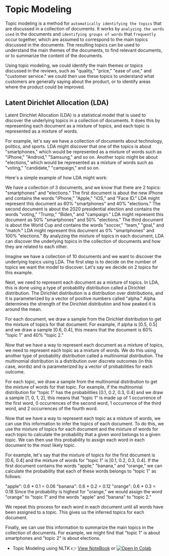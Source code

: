 # Topic Modeling

Topic modeling is a method for `automatically identifying the topics` that are discussed in a collection of documents. It works by `analyzing the words used` in the documents and `identifying groups of words` that `frequently` occur together, which are assumed to correspond to the main topics discussed in the documents. The resulting topics can be used to understand the main themes of the documents, to find relevant documents, or to summarize the content of the documents.

Using topic modeling, we could identify the main themes or topics discussed in the reviews, such as "quality," "price," "ease of use," and "customer service." we could then use these topics to understand what customers are generally saying about the product, or to identify areas where the product could be improved.

## Latent Dirichlet Allocation (LDA)
Latent Dirichlet Allocation (LDA) is a statistical model that is used to discover the underlying topics in a collection of documents. It does this by representing each document as a mixture of topics, and each topic is represented as a mixture of words.

For example, let's say we have a collection of documents about technology, politics, and sports. LDA might discover that one of the topics is about "smartphones," which would be represented as a mixture of words such as "iPhone," "Android," "Samsung," and so on. Another topic might be about "elections," which would be represented as a mixture of words such as "voting," "candidate," "campaign," and so on.

Here's a simple example of how LDA might work:

We have a collection of 3 documents, and we know that there are 2 topics: "smartphones" and "elections."
The first document is about the new iPhone and contains the words "iPhone," "Apple," "iOS," and "Face ID." LDA might represent this document as 60% "smartphones" and 40% "elections."
The second document is about the 2020 presidential election and contains the words "voting," "Trump," "Biden," and "campaign." LDA might represent this document as 50% "smartphones" and 50% "elections."
The third document is about the World Cup and contains the words "soccer," "team," "goal," and "match." LDA might represent this document as 0% "smartphones" and 100% "elections."
By analyzing the mixture of topics in each document, LDA can discover the underlying topics in the collection of documents and how they are related to each other.


Imagine we have a collection of 10 documents and we want to discover the underlying topics using LDA. The first step is to decide on the number of topics we want the model to discover. Let's say we decide on 2 topics for this example.

Next, we need to represent each document as a mixture of topics. In LDA, this is done using a type of probability distribution called a Dirichlet distribution. The Dirichlet distribution is a distribution over distributions, and it is parameterized by a vector of positive numbers called "alpha." Alpha determines the strength of the Dirichlet distribution and how peaked it is around the mean.

For each document, we draw a sample from the Dirichlet distribution to get the mixture of topics for that document. For example, if alpha is [0.5, 0.5] and we draw a sample [0.6, 0.4], this means that the document is 60% "topic 1" and 40% "topic 2."

Now that we have a way to represent each document as a mixture of topics, we need to represent each topic as a mixture of words. We do this using another type of probability distribution called a multinomial distribution. The multinomial distribution is a distribution over discrete outcomes (in this case, words) and is parameterized by a vector of probabilities for each outcome.

For each topic, we draw a sample from the multinomial distribution to get the mixture of words for that topic. For example, if the multinomial distribution for "topic 1" has the probabilities [0.1, 0.2, 0.3, 0.4] and we draw a sample [1, 0, 1, 2], this means that "topic 1" is made up of 1 occurrence of the first word, 0 occurrences of the second word, 1 occurrence of the third word, and 2 occurrences of the fourth word.

Now that we have a way to represent each topic as a mixture of words, we can use this information to infer the topics of each document. To do this, we use the mixture of topics for each document and the mixture of words for each topic to calculate the probability that a given word belongs to a given topic. We can then use this probability to assign each word in each document to the most likely topic.

For example, let's say that the mixture of topics for the first document is [0.6, 0.4] and the mixture of words for "topic 1" is [0.1, 0.2, 0.3, 0.4]. If the first document contains the words "apple," "banana," and "orange," we can calculate the probability that each of these words belongs to "topic 1" as follows:

"apple": 0.6 * 0.1 = 0.06
"banana": 0.6 * 0.2 = 0.12
"orange": 0.6 * 0.3 = 0.18
Since the probability is highest for "orange," we would assign the word "orange" to "topic 1" and the words "apple" and "banana" to "topic 2."

We repeat this process for each word in each document until all words have been assigned to a topic. This gives us the inferred topics for each document.

Finally, we can use this information to summarize the main topics in the collection of documents. For example, we might find that "topic 1" is about smartphones and "topic 2" is about elections.

- Topic Modeling using NLTK  :point_right: [View NoteBook](https://github.com/MominAhmedShaikh/Natural-Language-Processing/blob/main/Topic%20Modeling/Topic_Modeling.ipynb) or <a target="_blank" href="https://colab.research.google.com/github/MominAhmedShaikh/Natural-Language-Processing/blob/main/Topic%20Modeling/Topic_Modeling.ipynb">
  <img src="https://colab.research.google.com/assets/colab-badge.svg" alt="Open In Colab"/>
</a>
